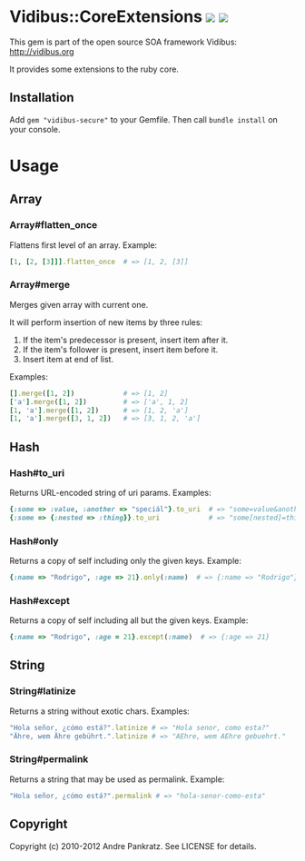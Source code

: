 # Vidibus::CoreExtensions [![](http://travis-ci.org/vidibus/vidibus-core_extensions.png)](http://travis-ci.org/vidibus/vidibus-core_extensions) [![](http://stillmaintained.com/vidibus/vidibus-core_extensions.png)](http://stillmaintained.com/vidibus/vidibus-core_extensions)

This gem is part of the open source SOA framework Vidibus: http://vidibus.org

It provides some extensions to the ruby core.


## Installation

Add `gem "vidibus-secure"` to your Gemfile. Then call `bundle install` on your console.


# Usage

## Array

### Array#flatten_once

Flattens first level of an array. Example:
```ruby
[1, [2, [3]]].flatten_once  # => [1, 2, [3]]
```

### Array#merge

Merges given array with current one.

It will perform insertion of new items by three rules:

1. If the item's predecessor is present, insert item after it.
2. If the item's follower is present, insert item before it.
3. Insert item at end of list.

Examples:

```ruby
[].merge([1, 2])            # => [1, 2]
['a'].merge([1, 2])         # => ['a', 1, 2]
[1, 'a'].merge([1, 2])      # => [1, 2, 'a']
[1, 'a'].merge([3, 1, 2])   # => [3, 1, 2, 'a']
```

## Hash

### Hash#to_uri

Returns URL-encoded string of uri params. Examples:

```ruby
{:some => :value, :another => "speciál"}.to_uri  # => "some=value&another=speci%C3%A1l"
{:some => {:nested => :thing}}.to_uri            # => "some[nested]=thing"
```

### Hash#only

Returns a copy of self including only the given keys. Example:

```ruby
{:name => "Rodrigo", :age => 21}.only(:name)  # => {:name => "Rodrigo"}
```

### Hash#except

Returns a copy of self including all but the given keys. Example:

```ruby
{:name => "Rodrigo", :age = 21}.except(:name)  # => {:age => 21}
```

## String

### String#latinize

Returns a string without exotic chars. Examples:

```ruby
"Hola señor, ¿cómo está?".latinize # => "Hola senor, como esta?"
"Ähre, wem Ähre gebührt.".latinize # => "AEhre, wem AEhre gebuehrt."
```

### String#permalink

Returns a string that may be used as permalink. Example:

```ruby
"Hola señor, ¿cómo está?".permalink # => "hola-senor-como-esta"
```

## Copyright

Copyright (c) 2010-2012 Andre Pankratz. See LICENSE for details.
